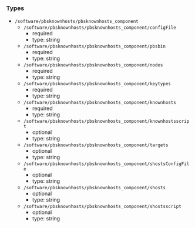 ### Types

- `/software/pbsknownhosts/pbsknownhosts_component`
    - `/software/pbsknownhosts/pbsknownhosts_component/configFile`
        - required
        - type: string
    - `/software/pbsknownhosts/pbsknownhosts_component/pbsbin`
        - required
        - type: string
    - `/software/pbsknownhosts/pbsknownhosts_component/nodes`
        - required
        - type: string
    - `/software/pbsknownhosts/pbsknownhosts_component/keytypes`
        - required
        - type: string
    - `/software/pbsknownhosts/pbsknownhosts_component/knownhosts`
        - required
        - type: string
    - `/software/pbsknownhosts/pbsknownhosts_component/knownhostsscript`
        - optional
        - type: string
    - `/software/pbsknownhosts/pbsknownhosts_component/targets`
        - optional
        - type: string
    - `/software/pbsknownhosts/pbsknownhosts_component/shostsConfigFile`
        - optional
        - type: string
    - `/software/pbsknownhosts/pbsknownhosts_component/shosts`
        - optional
        - type: string
    - `/software/pbsknownhosts/pbsknownhosts_component/shostsscript`
        - optional
        - type: string
